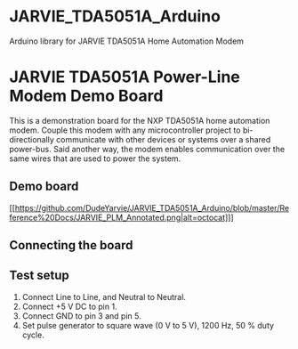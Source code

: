 # JARVIE_TDA5051A_Arduino
Arduino library for JARVIE TDA5051A Home Automation Modem
# JARVIE TDA5051A Power-Line Modem Demo Board

This is a demonstration board for the NXP TDA5051A home automation modem. Couple this modem with any microcontroller project to bi-directionally communicate with other devices or systems over a shared power-bus. Said another way, the modem enables communication over the same wires that are used to power the system.  




## Demo board
[[https://github.com/DudeYarvie/JARVIE_TDA5051A_Arduino/blob/master/Reference%20Docs/JARVIE_PLM_Annotated.png|alt=octocat]]]


## Connecting the board

## Test setup
1. Connect Line to Line, and Neutral to Neutral.
2. Connect +5 V DC to pin 1.
3. Connect GND to pin 3 and pin 5.
4. Set pulse generator to square wave (0 V to 5 V), 1200 Hz, 50 % duty cycle.
